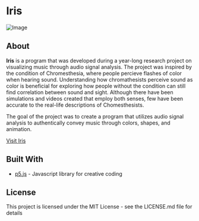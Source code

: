 # Iris
![Image](https://i.imgur.com/SnJY40i.png)

## About
**Iris** is a program that was developed during a year-long research project on visualizing music through audio signal analysis. The project was inspired by the condition of Chromesthesia, where people percieve flashes of color when hearing sound. Understanding how chromathesists perceive sound as color is beneficial for exploring how people without the condition can still find correlation between sound and sight. Although there have been simulations and videos created that employ both senses, few have been accurate to the real-life descriptions of Chomesthesists. 

The goal of the project was to create a program that utilizes audio signal analysis to authentically convey music through colors, shapes, and animation.

[Visit Iris](https://123kevinlee.github.io/Iris/)

## Built With
* [p5.js](https://p5js.org/) - Javascript library for creative coding

## License
This project is licensed under the MIT License - see the LICENSE.md file for details